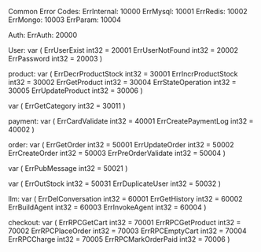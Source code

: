 Common Error Codes:
    ErrInternal: 10000
    ErrMysql: 10001
    ErrRedis: 10002
    ErrMongo:  10003
    ErrParam: 10004

    
Auth:
    ErrAuth: 20000

User:
var (
ErrUserExist    int32 = 20001
ErrUserNotFound int32 = 20002
ErrPassword     int32 = 20003
)

product:
var (
ErrDecrProductStock int32 = 30001
ErrIncrProductStock int32 = 30002
ErrGetProduct       int32 = 30004
ErrStateOperation   int32 = 30005
ErrUpdateProduct    int32 = 30006
)

var (
ErrGetCategory int32 = 30011
)

payment:
var (
ErrCardValidate     int32 = 40001
ErrCreatePaymentLog int32 = 40002
)

order:
var (
ErrGetOrder         int32 = 50001
ErrUpdateOrder      int32 = 50002
ErrCreateOrder      int32 = 50003
ErrPreOrderValidate int32 = 50004
)

var (
ErrPubMessage int32 = 50021
)

var (
ErrOutStock int32 = 50031
ErrDuplicateUser int32 = 50032
)

llm:
var (
ErrDelConversation int32 = 60001
ErrGetHistory      int32 = 60002
ErrBuildAgent	  int32 = 60003
ErrInvokeAgent	  int32 = 60004
)

checkout:
var (
ErrRPCGetCart       int32 = 70001
ErrRPCGetProduct    int32 = 70002
ErrRPCPlaceOrder    int32 = 70003
ErrRPCEmptyCart     int32 = 70004
ErrRPCCharge        int32 = 70005
ErrRPCMarkOrderPaid int32 = 70006
)